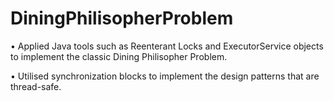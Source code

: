 # DiningPhilisopherProblem
• Applied Java tools such as Reenterant Locks and ExecutorService objects to implement the classic Dining Philisopher
Problem.

• Utilised synchronization blocks to implement the design patterns that are thread-safe.
